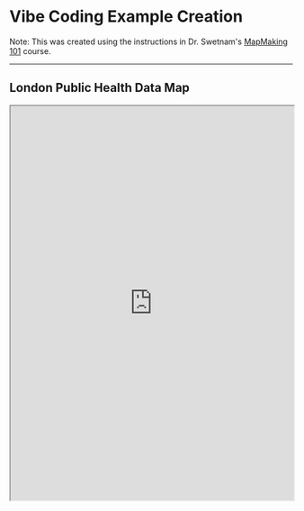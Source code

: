 # Vibe Coding Example Creation
Note: This was created using the instructions in Dr. Swetnam's [MapMaking 101](https://tyson-swetnam.github.io/intro-gpt/tutorials/publichealth/gis/) course.

---
## London Public Health Data Map

<!-- <iframe src="https://chat-qa.cyverse.org/" width="100%" height="500"></iframe> -->

<iframe src="https://chat-qa.cyverse.org/chatbot1/" width="100%" height="700"></iframe>
